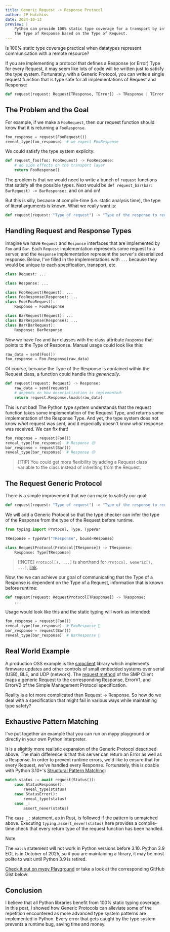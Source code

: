 ```yaml
---
title: Generic Request -> Response Protocol
author: JP Hutchins
date: 2024-10-13
preview: |
    Python can provide 100% static type coverage for a transport by inferring
    the Type of Response based on the Type of Request.
---
```


Is 100% static type coverage practical when datatypes represent communication with a remote resource?

If you are implementing a protocol that defines a Response (or Error) Type for every Request, it may seem like lots of code will be written just to satisfy the type system. Fortunately, with a Generic Protocol, you can write a single request function that is type safe for all implementations of Request and Response:
```python
def request(request: Request[TResponse, TError]) -> TResponse | TError
```

## The Problem and the Goal

For example, if we make a `FooRequest`, then our request function should know that it is returning a `FooResponse`.
```python
foo_response = request(FooRequest())
reveal_type(foo_response)  # we expect FooResponse
```
We could satisfy the type system explicity:
```python
def request_foo(foo: FooRequest) -> FooResponse:
    # do side effects on the transport layer
    return FooResponse()
```
The problem is that we would need to write a bunch of `request` functions that satisfy all the possible types. Next would be `def request_bar(bar: BarRequest) -> BarResponse:`, and on and on!

But this is silly, because at compile-time (i.e. static analysis time), the type of literal arguments is known. What we really want is:
```python
def request(request: "Type of request") -> "Type of the response to request":
```
## Handling Request and Response Types
Imagine we have `Request` and `Response` interfaces that are implemented by `Foo` and `Bar`. Each `Request` implementation represents some request to a server, and the `Response` implementation represent the server's deserialized response. Below, I've filled in the implementations with `...` because they would be unique to each specification, transport, etc.
```python
class Request: ...

class Response: ...

class FooRequest(Request): ...
class FooResponse(Response): ...
class Foo(FooRequest):
    Response = FooResponse

class BarRequest(Request): ...
class BarResponse(Response): ...
class Bar(BarRequest):
    Response: BarResponse
```
Now we have `Foo` and `Bar` classes with the class attribute `Response` that points to the Type of Response. Manual usage could look like this:
```python
raw_data = send(Foo())
foo_response = Foo.Response(raw_data)
```
Of course, because the Type of the Response is contained within the Request class, a function could handle this _generically_.
```python
def request(request: Request) -> Response:
    raw_data = send(request)
    # depends on how deserialization is implemented:
    return request.Response.loads(raw_data)
```
This is not bad!  The Python type system understands that the request function takes some implementation of the Request Type, and returns some implementation of the Response Type. And yet, the type system does not know _what_ request was sent, and it especially doesn't know _what_ response was received. We can fix that!

```python
foo_response = request(Foo())
reveal_type(foo_response)  # Response 😔
bar_response = request(Bar())
reveal_type(bar_response)  # Response 😔
```

> [!TIP] You could get more flexibility by adding a Request class variable to the class instead of inheriting from the Request.

## The Request Generic Protocol

There is a simple improvement that we can make to satisfy our goal:
```python
def request(request: "Type of request") -> "Type of the response to request":
```
We will add a Generic Protocol so that the type checker can infer the type of the Response from the type of the Request before runtime.
```python
from typing import Protocol, Type, TypeVar

TResponse = TypeVar("TResponse", bound=Response)

class RequestProtocol(Protocol[TResponse]) -> TResponse:
    Response: Type[TResponse]
```
> [!NOTE] `Protocol[T, ...]` is shorthand for `Protocol, Generic[T, ...]`, [link](https://typing.readthedocs.io/en/latest/spec/protocol.html#generic-protocols).

Now, the we can achieve our goal of communicating that the Type of a Response is dependent on the Type of a Request, information that is known before runtime:
```python
def request(request: RequestProtocol[TResponse]) -> TResponse:
    ...
```
Usage would look like this and the static typing will work as intended:
```python
foo_response = request(Foo())
reveal_type(foo_response)  # FooResponse 🤩
bar_response = request(Bar())
reveal_type(bar_response)  # BarResponse 🤩
```

## Real World Example

A production OSS example is the [smpclient](https://pypi.org/project/smpclient/) library which implements firmware updates and other controls of small embedded systems over serial (USB), BLE, and UDP (network). The [request method](https://github.com/intercreate/smpclient/blob/1c940d9ce7d8dfefd2abda9cb59365868ad04882/smpclient/__init__.py#L106-L188) of the SMP Client maps a generic Request to the corresponding Response, ErrorV1, and ErrorV2 of the Simple Management Protocol specification.

Reality is a lot more complicated than Request -> Response. So how do we deal with a specification that might fail in various ways while maintaining type safety?

## Exhaustive Pattern Matching

I've put together an example that you can run on mypy playground or directly in your own Python interpreter.

It is a slightly more realistic expansion of the Generic Protocol described above. The main difference is that this server can return an Error as well as a Response. In order to prevent runtime errors, we'd like to ensure that for every Request, we've handled every Response. Fortunately, this is doable with Python 3.10+'s [Structural Pattern Matching](https://docs.python.org/3/reference/compound_stmts.html#match):
```python
match status := await request(Status()):
    case StatusResponse():
        reveal_type(status)
    case StatusError():
        reveal_type(status)
    case _:
        assert_never(status)
```
The `case _:` statement, as in Rust, is followed if the pattern is unmatched above. Executing `typing.assert_never(status)` here provides a compile-time check that every return type of the request function has been handled.

> [!NOTE] 
> The `match` statement will not work in Python versions before 3.10. Python 3.9 EOL is in October of 2025, so if you are maintaining a library, it may be most polite to wait until Python 3.9 is retired.

[Check it out on mypy Playground](https://mypy-play.net/?mypy=latest&python=3.12&gist=5636231bd2dd2ae5985f3606a263b64b&flags=strict) or take a look at the corresponding GitHub Gist below:

<script src=https://gist.github.com/mypy-play/5636231bd2dd2ae5985f3606a263b64b.js></script>

## Conclusion

I believe that all Python libraries benefit from 100% static typing coverage. In this post, I showed how Generic Protocols can alleviate some of the repetition encountered as more advanced type system patterns are implemented in Python. Every error that gets caught by the type system prevents a runtime bug, saving time and money.
